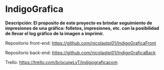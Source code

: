# IndigoGrafica

**Descripción: El proposito de este proyecto es brindar seguimiento de impresiones de una gráfica: folletos, impresiones, etc. con la posibilidad de llevar el log gráfico de la imagen a imprimir.**

Repositorio front-end: https://github.com/nicolastpi01/IndigoGraficaFront

Repositorio back-end: https://github.com/nicolastpi01/IndigoGraficaBack

Trello: https://trello.com/b/ocujwLvT/indigograficacom


